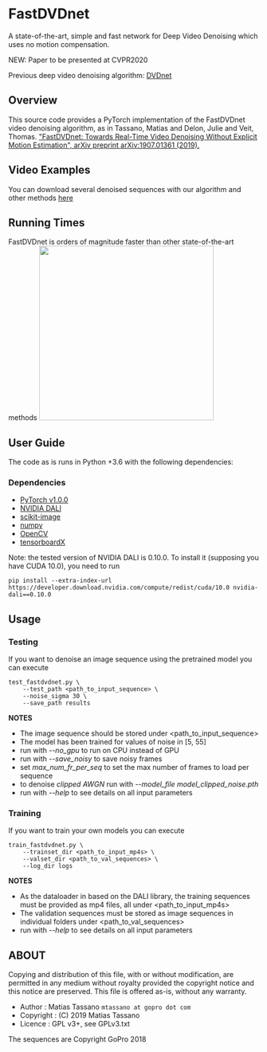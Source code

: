 # FastDVDnet

A state-of-the-art, simple and fast network for Deep Video Denoising which uses no motion compensation.

NEW: Paper to be presented at CVPR2020

Previous deep video denoising algorithm: [DVDnet](https://github.com/m-tassano/dvdnet)

## Overview

This source code provides a PyTorch implementation of the FastDVDnet video denoising algorithm, as in 
Tassano, Matias and Delon, Julie and Veit, Thomas. ["FastDVDnet: Towards Real-Time Video Denoising Without Explicit Motion Estimation", arXiv preprint arXiv:1907.01361 (2019).](https://arxiv.org/abs/1907.01361)

## Video Examples

You can download several denoised sequences with our algorithm and other methods [here](https://www.dropbox.com/sh/m9mpz1m1b55x420/AAAt1wes43brv37BmBxw07jna?dl=0 "FastDVDnet denoised sequences")

## Running Times

FastDVDnet is orders of magnitude faster than other state-of-the-art methods
<img src="https://github.com/m-tassano/fastdvdnet/raw/master/runtimes.png" width=350>

## User Guide

The code as is runs in Python +3.6 with the following dependencies:

### Dependencies
* [PyTorch v1.0.0](http://pytorch.org/)
* [NVIDIA DALI](https://github.com/NVIDIA/DALI)
* [scikit-image](http://scikit-image.org/)
* [numpy](https://www.numpy.org/)
* [OpenCV](https://pypi.org/project/opencv-python/)
* [tensorboardX](https://github.com/lanpa/tensorboardX/)

Note: the tested version of NVIDIA DALI is 0.10.0. To install it (supposing you have CUDA 10.0), you need to run
```
pip install --extra-index-url https://developer.download.nvidia.com/compute/redist/cuda/10.0 nvidia-dali==0.10.0 
```
## Usage

### Testing

If you want to denoise an image sequence using the pretrained model you can execute

```
test_fastdvdnet.py \
	--test_path <path_to_input_sequence> \
	--noise_sigma 30 \
	--save_path results
```

**NOTES**
* The image sequence should be stored under <path_to_input_sequence>
* The model has been trained for values of noise in [5, 55]
* run with *--no_gpu* to run on CPU instead of GPU
* run with *--save_noisy* to save noisy frames
* set *max_num_fr_per_seq* to set the max number of frames to load per sequence
* to denoise _clipped AWGN_ run with *--model_file model_clipped_noise.pth*
* run with *--help* to see details on all input parameters

### Training

If you want to train your own models you can execute

```
train_fastdvdnet.py \
	--trainset_dir <path_to_input_mp4s> \
	--valset_dir <path_to_val_sequences> \
	--log_dir logs
```

**NOTES**
* As the dataloader in based on the DALI library, the training sequences must be provided as mp4 files, all under <path_to_input_mp4s>
* The validation sequences must be stored as image sequences in individual folders under <path_to_val_sequences>
* run with *--help* to see details on all input parameters


## ABOUT

Copying and distribution of this file, with or without modification,
are permitted in any medium without royalty provided the copyright
notice and this notice are preserved. This file is offered as-is,
without any warranty.

* Author    : Matias Tassano `mtassano at gopro dot com`
* Copyright : (C) 2019 Matias Tassano
* Licence   : GPL v3+, see GPLv3.txt

The sequences are Copyright GoPro 2018
